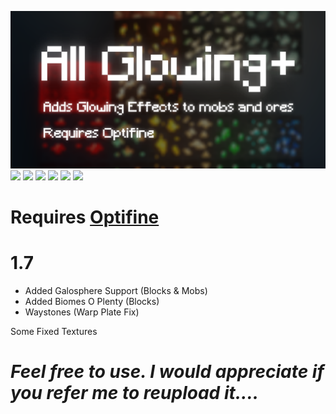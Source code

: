 ![](.demos/all_glowing_banner.png)
 ![](https://raw.githubusercontent.com/Bksp/All-Glowing-Plus/main/.demos/ores.png)
 ![](https://raw.githubusercontent.com/Bksp/All-Glowing-Plus/main/.demos/create%20zinc%20cut.png)
 ![](https://raw.githubusercontent.com/Bksp/All-Glowing-Plus/main/.demos/galosphere%20silver%20cut.png)
 ![](https://raw.githubusercontent.com/Bksp/All-Glowing-Plus/main/.demos/galosphere%20blocks.png)
 ![](https://raw.githubusercontent.com/Bksp/All-Glowing-Plus/main/.demos/waystone%20warpplate%20cut.png)
 ![](https://raw.githubusercontent.com/Bksp/All-Glowing-Plus/main/.demos/pure%20crystals%20alt.png)

# Requires [Optifine](https://www.optifine.net/downloads)
# 1.7

+ Added Galosphere Support (Blocks & Mobs)
+ Added Biomes O Plenty (Blocks)
+ Waystones (Warp Plate Fix)

Some Fixed Textures
# _Feel free to use. I would appreciate if you refer me to reupload it...._
